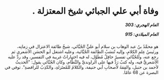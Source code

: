 <h1 dir="rtl">وفاة أبي علي الجبائي شيخ المعتزلة .</h1>

<h5 dir="rtl">العام الهجري:  303

العام الميلادي: 915

</h5>

<p dir="rtl">هو محمَّدُ بنُ عبد الوهاب بن سلام أبو عليٍّ الجُبَّائي، شيخُ طائفة الاعتزال في زمانِه، ورئيسُ عِلمِ الكلامِ، وإليه تُنسَبُ الطائفة الجُبَّائية، وعليه اشتغل أبو الحسَنِ الأشعري ثم رجع عنه، وللجُبَّائي تفسيرٌ حافِلٌ مُطَوَّل، له فيه اختياراتٌ غريبة في التفسيرِ، وقد ردَّ عليه الأشعريُّ فيه، وله كتبٌ رَدَّ فيها على الراونديِّ والنَّظَّام، وكان الجُبَّائي يقول: "الحديثُ لأحمد بن حنبل، والفِقهُ لأصحابِ أبي حنيفة، والكلامُ للمُعتَزلةِ، والكَذِبُ للرافضةِ". توفي في البصرة عن 68 عامًا.</p></br>
